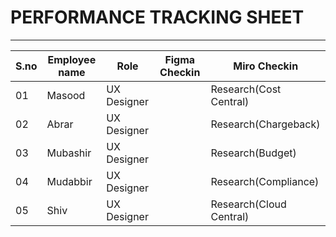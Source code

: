 # PERFORMANCE TRACKING SHEET
-----------------------------------------
|S.no|Employee name|Role|Figma Checkin|Miro Checkin|
|----|-------------|----|-------------|------------|
|01|Masood|UX Designer||Research(Cost Central)|
|02|Abrar|UX Designer||Research(Chargeback)|
|03|Mubashir|UX Designer||Research(Budget)|
|04|Mudabbir|UX Designer||Research(Compliance)|
|05|Shiv|UX Designer||Research(Cloud Central)|
